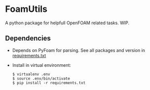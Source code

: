 # FoamUtils

A python package for helpfull OpenFOAM related tasks. WIP.

## Dependencies
- Depends on PyFoam for parsing. See all packages and version in [requirements.txt](requirements.txt)
- Install in virtual environment:

    ```console
    $ virtualenv .env
    $ source .env/bin/activate
    $ pip install -r requirements.txt
    ```
